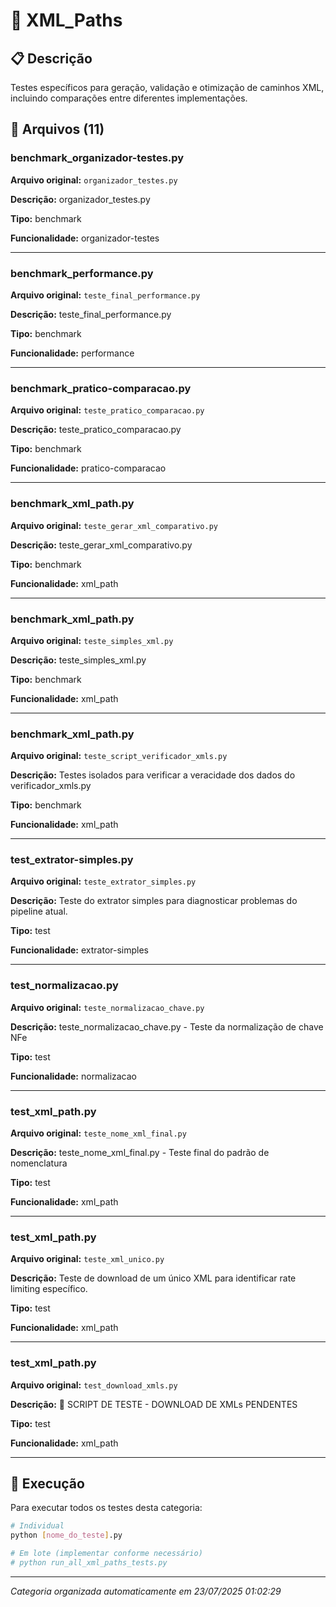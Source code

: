 # 📂 XML_Paths

## 📋 Descrição
Testes específicos para geração, validação e otimização de caminhos XML, incluindo comparações entre diferentes implementações.

## 📄 Arquivos (11)

### benchmark_organizador-testes.py
**Arquivo original:** `organizador_testes.py`

**Descrição:** organizador_testes.py

**Tipo:** benchmark

**Funcionalidade:** organizador-testes

---

### benchmark_performance.py
**Arquivo original:** `teste_final_performance.py`

**Descrição:** teste_final_performance.py

**Tipo:** benchmark

**Funcionalidade:** performance

---

### benchmark_pratico-comparacao.py
**Arquivo original:** `teste_pratico_comparacao.py`

**Descrição:** teste_pratico_comparacao.py

**Tipo:** benchmark

**Funcionalidade:** pratico-comparacao

---

### benchmark_xml_path.py
**Arquivo original:** `teste_gerar_xml_comparativo.py`

**Descrição:** teste_gerar_xml_comparativo.py

**Tipo:** benchmark

**Funcionalidade:** xml_path

---

### benchmark_xml_path.py
**Arquivo original:** `teste_simples_xml.py`

**Descrição:** teste_simples_xml.py

**Tipo:** benchmark

**Funcionalidade:** xml_path

---

### benchmark_xml_path.py
**Arquivo original:** `teste_script_verificador_xmls.py`

**Descrição:** Testes isolados para verificar a veracidade dos dados do verificador_xmls.py

**Tipo:** benchmark

**Funcionalidade:** xml_path

---

### test_extrator-simples.py
**Arquivo original:** `teste_extrator_simples.py`

**Descrição:** Teste do extrator simples para diagnosticar problemas do pipeline atual.

**Tipo:** test

**Funcionalidade:** extrator-simples

---

### test_normalizacao.py
**Arquivo original:** `teste_normalizacao_chave.py`

**Descrição:** teste_normalizacao_chave.py - Teste da normalização de chave NFe

**Tipo:** test

**Funcionalidade:** normalizacao

---

### test_xml_path.py
**Arquivo original:** `teste_nome_xml_final.py`

**Descrição:** teste_nome_xml_final.py - Teste final do padrão de nomenclatura

**Tipo:** test

**Funcionalidade:** xml_path

---

### test_xml_path.py
**Arquivo original:** `teste_xml_unico.py`

**Descrição:** Teste de download de um único XML para identificar rate limiting específico.

**Tipo:** test

**Funcionalidade:** xml_path

---

### test_xml_path.py
**Arquivo original:** `test_download_xmls.py`

**Descrição:** 🧪 SCRIPT DE TESTE - DOWNLOAD DE XMLs PENDENTES

**Tipo:** test

**Funcionalidade:** xml_path

---

## 🚀 Execução

Para executar todos os testes desta categoria:
```bash
# Individual
python [nome_do_teste].py

# Em lote (implementar conforme necessário)
# python run_all_xml_paths_tests.py
```

---
*Categoria organizada automaticamente em 23/07/2025 01:02:29*
